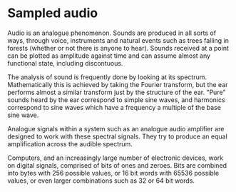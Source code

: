 #  Sampled audio 

Audio is an analogue phenomenon. Sounds are produced in all sorts
      of ways, through voice, instruments and natural events such as trees
      falling in forests (whether or not there is anyone to hear). 
      Sounds received at
      a point can be plotted as amplitude against time and can assume
      almost any functional state, including discontuous.

The analysis of sound is frequently done by looking at its
      spectrum. Mathematically this is achieved by taking the Fourier
      transform, but the ear performs almost a similar transform
      just by the structure of the ear. "Pure" sounds heard by the ear
      correspond to simple sine waves, and harmonics correspond to
      sine waves which have a frequency a multiple of the base sine wave.

Analogue signals within a system such as an analogue audio amplifier
      are designed to work with these spectral signals. They try to produce
      an equal amplification across the audible spectrum.

Computers, and an increasingly large number of electronic devices,
      work on digital signals, comprised of bits of ones and zeroes. Bits
      are combined into bytes with 256 possible values, or 16 bit words
      with 65536 possible values, or even larger combinations such as
      32 or 64 bit words.
